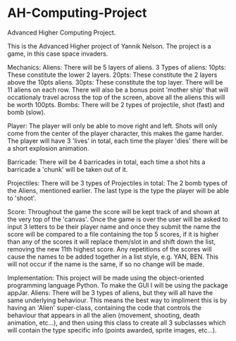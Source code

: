 # AH-Computing-Project
Advanced Higher Computing Project.

This is the Advanced Higher project of Yannik Nelson.
The project is a game, in this case space invaders.

Mechanics:
  Aliens:
    There will be 5 layers of aliens.
    3 Types of aliens:
      10pts:
        These constitute the lower 2 layers.
      20pts:
        These constitute the 2 layers above the 10pts aliens.
      30pts:
        These constitute the top layer.
    There will be 11 aliens on each row.
    There will also be a bonus point 'mother ship' that will occationaly
    travel across the top of the screen, above all the aliens this will be worth 100pts.
      Bombs:
        There will be 2 types of projectile, shot (fast) and bomb (slow).

  Player:
    The player will only be able to move right and left.
    Shots will only come from the center of the player character, this makes the game harder.
    The player will have 3 'lives' in total, each time the player 'dies' there will be a short explosion animation.

  Barricade:
    There will be 4 barricades in total, each time a shot hits a barricade a 'chunk' will be taken out of it.

  Projectiles:
    There will be 3 types of Projectiles in total:
		The 2 bomb types of the Aliens, mentioned earlier.
		The last type is the type the player will be able to 'shoot'.

  Score:
    Throughout the game the score will be kept track of and shown at the very top of the 'canvas'.
    Once the game is over the user will be asked to input 3 letters to be their player name and once they
    submit the name the score will be compared to a file containing the top 5 scores, if it is higher than any
    of the scores it will replace them/slot in and shift down the list, removing the new 11th highest score.
    Any repetitions of the scores will cause the names to be added together in a list style, e.g. YAN, BEN.
    This will not occur if the name is the same, if so no change will be made.

Implementation:
  This project will be made using the object-oriented programming language Python.
  To make the GUI I will be using the package appJar.
  Aliens:
    There will be 3 types of aliens, but they will all have the same underlying behaviour.
    This means the best way to impliment this is by having an 'Alien' super-class, containing the code that
    controls the behaviour that appears in all the alien (movement, shooting, death animation, etc...), and
    then using this class to create all 3 subclasses which will contain the type specific info (points awarded,
    sprite images, etc...).

